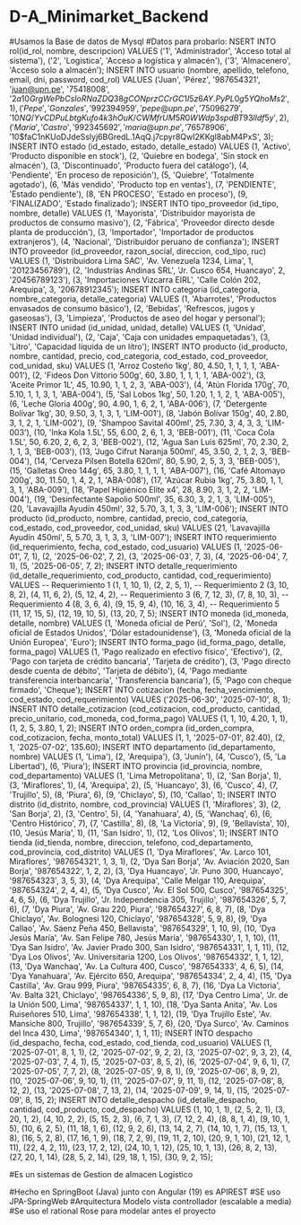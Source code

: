 # D-A_Minimarket_Backend

#Usamos la Base de datos de Mysql
#Datos para probarlo:
NSERT INTO rol(id_rol, nombre, descripcion) VALUES
('1', 'Administrador', 'Acceso total al sistema'),
('2', 'Logistica', 'Acceso a logística y almacén'),
('3', 'Almacenero', 'Acceso solo a almacén');
INSERT INTO usuario (nombre, apellido, telefono, email, dni, password, cod_rol) VALUES 
('Juan', 'Pérez', '987654321', 'juan@upn.pe', '75418008', '$2a$10$GrgWePbCsIoRNaZDQ38gCONprzCCrGC1I5z6AY.PyPL0g5YQhoMs2', 1), 
('Pepe', 'Gonzales', '992394959', 'pepe@upn.pe', '75096279', '$10$NQ/YvCDPuLbtgKufo4k3hOuK/CWMfrUM5R0WWdp3spdBT93lIdf5y', 2), 
('Maria', 'Castro', '992345692', 'maria@upn.pe', '76578906', '$10$faC1nKUoDJdeSslyj6BGredL.1AqQ.j7cpyr8QwI2KKgl8abM4PxS', 3);
INSERT INTO estado (id_estado, estado, detalle_estado) VALUES
(1, 'Activo', 'Producto disponible en stock'),
(2, 'Quiebre en bodega', 'Sin stock en almacén'),
(3, 'Discontinuado', 'Producto fuera del catálogo'),
(4, 'Pendiente', 'En proceso de reposición'),
(5, 'Quiebre', 'Totalmente agotado'),
(6, 'Más vendido', 'Producto top en ventas'),
(7, 'PENDIENTE', 'Estado pendiente'),
(8, 'EN PROCESO', 'Estado en proceso'),
(9, 'FINALIZADO', 'Estado finalizado');
INSERT INTO tipo_proveedor (id_tipo, nombre, detalle) VALUES
(1, 'Mayorista', 'Distribuidor mayorista de productos de consumo masivo'),
(2, 'Fábrica', 'Proveedor directo desde planta de producción'),
(3, 'Importador', 'Importador de productos extranjeros'),
(4, 'Nacional', 'Distribuidor peruano de confianza');
INSERT INTO proveedor (id_proveedor, razon_social, direccion, cod_tipo, ruc) VALUES
(1, 'Distribuidora Lima SAC', 'Av. Venezuela 1234, Lima', 1, '20123456789'),
(2, 'Industrias Andinas SRL', 'Jr. Cusco 654, Huancayo', 2, '20456789123'),
(3, 'Importaciones Vizcarra EIRL', 'Calle Colón 202, Arequipa', 3, '20678912345');
INSERT INTO categoria (id_categoria, nombre_categoria, detalle_categoria) VALUES
(1, 'Abarrotes', 'Productos envasados de consumo básico'),
(2, 'Bebidas', 'Refrescos, jugos y gaseosas'),
(3, 'Limpieza', 'Productos de aseo del hogar y personal');
INSERT INTO unidad (id_unidad, unidad, detalle) VALUES
(1, 'Unidad', 'Unidad individual'),
(2, 'Caja', 'Caja con unidades empaquetadas'),
(3, 'Litro', 'Capacidad líquida de un litro');
INSERT INTO producto (id_producto, nombre, cantidad, precio, cod_categoria, cod_estado, cod_proveedor, cod_unidad, sku) VALUES
(1, 'Arroz Costeño 1kg', 80, 4.50, 1, 1, 1, 1, 'ABA-001'),
(2, 'Fideos Don Vittorio 500g', 60, 3.80, 1, 1, 1, 1, 'ABA-002'),
(3, 'Aceite Primor 1L', 45, 10.90, 1, 1, 2, 3, 'ABA-003'),
(4, 'Atún Florida 170g', 70, 5.10, 1, 1, 3, 1, 'ABA-004'),
(5, 'Sal Lobos 1kg', 50, 1.20, 1, 1, 2, 1, 'ABA-005'),
(6, 'Leche Gloria 400g', 90, 4.90, 1, 6, 2, 1, 'ABA-006'),
(7, 'Detergente Bolívar 1kg', 30, 9.50, 3, 1, 3, 1, 'LIM-001'),
(8, 'Jabón Bolívar 150g', 40, 2.80, 3, 1, 2, 1, 'LIM-002'),
(9, 'Shampoo Savital 400ml', 25, 7.30, 3, 4, 3, 3, 'LIM-003'),
(10, 'Inka Kola 1.5L', 55, 6.00, 2, 6, 1, 3, 'BEB-001'),
(11, 'Coca Cola 1.5L', 50, 6.20, 2, 6, 2, 3, 'BEB-002'),
(12, 'Agua San Luis 625ml', 70, 2.30, 2, 1, 1, 3, 'BEB-003'),
(13, 'Jugo Cifrut Naranja 500ml', 45, 3.50, 2, 1, 2, 3, 'BEB-004'),
(14, 'Cerveza Pilsen Botella 620ml', 80, 5.90, 2, 5, 3, 3, 'BEB-005'),
(15, 'Galletas Oreo 144g', 65, 3.80, 1, 1, 1, 1, 'ABA-007'),
(16, 'Café Altomayo 200g', 30, 11.50, 1, 4, 2, 1, 'ABA-008'),
(17, 'Azúcar Rubia 1kg', 75, 3.80, 1, 1, 3, 1, 'ABA-009'),
(18, 'Papel Higiénico Elite x4', 28, 8.90, 3, 1, 2, 2, 'LIM-004'),
(19, 'Desinfectante Sapolio 500ml', 35, 6.30, 3, 2, 1, 3, 'LIM-005'),
(20, 'Lavavajilla Ayudín 450ml', 32, 5.70, 3, 1, 3, 3, 'LIM-006');
INSERT INTO producto (id_producto, nombre, cantidad, precio, cod_categoria, cod_estado, cod_proveedor, cod_unidad, sku) VALUES
(21, 'Lavavajilla Ayudín 450ml', 5, 5.70, 3, 1, 3, 3, 'LIM-007');
INSERT INTO requerimiento (id_requerimiento, fecha, cod_estado, cod_usuario) VALUES
(1, '2025-06-01', 7, 1),
(2, '2025-06-02', 7, 2),
(3, '2025-06-03', 7, 3),
(4, '2025-06-04', 7, 1),
(5, '2025-06-05', 7, 2);
INSERT INTO detalle_requerimiento (id_detalle_requerimiento, cod_producto, cantidad, cod_requerimiento) VALUES
-- Requerimiento 1
(1, 1, 10, 1),
(2, 2, 5, 1),
-- Requerimiento 2
(3, 10, 8, 2),
(4, 11, 6, 2),
(5, 12, 4, 2),
-- Requerimiento 3
(6, 7, 12, 3),
(7, 8, 10, 3),
-- Requerimiento 4
(8, 3, 6, 4),
(9, 15, 9, 4),
(10, 16, 3, 4),
-- Requerimiento 5
(11, 17, 15, 5),
(12, 19, 10, 5),
(13, 20, 7, 5);
INSERT INTO moneda (id_moneda, detalle, nombre) VALUES
(1, 'Moneda oficial de Perú', 'Sol'),
(2, 'Moneda oficial de Estados Unidos', 'Dólar estadounidense'),
(3, 'Moneda oficial de la Unión Europea', 'Euro');
INSERT INTO forma_pago (id_forma_pago, detalle, forma_pago) VALUES
(1, 'Pago realizado en efectivo físico', 'Efectivo'),
(2, 'Pago con tarjeta de crédito bancaria', 'Tarjeta de crédito'),
(3, 'Pago directo desde cuenta de débito', 'Tarjeta de débito'),
(4, 'Pago mediante transferencia interbancaria', 'Transferencia bancaria'),
(5, 'Pago con cheque firmado', 'Cheque');
INSERT INTO cotizacion (fecha, fecha_vencimiento, cod_estado, cod_requerimiento)
VALUES 
('2025-06-30', '2025-07-10', 8, 1);
INSERT INTO detalle_cotizacion (cod_cotizacion, cod_producto, cantidad, precio_unitario, cod_moneda, cod_forma_pago)
VALUES 
 (1, 1, 10, 4.20, 1, 1),
 (1, 2, 5, 3.80, 1, 2);
INSERT INTO orden_compra (id_orden_compra, cod_cotizacion, fecha, monto_total)
VALUES
 (1, 1, '2025-07-01', 82.40),
 (2, 1, '2025-07-02', 135.60);
INSERT INTO departamento (id_departamento, nombre) VALUES
(1, 'Lima'),
(2, 'Arequipa'),
(3, 'Junín'),
(4, 'Cusco'),
(5, 'La Libertad'),
(6, 'Piura');
INSERT INTO provincia (id_provincia, nombre, cod_departamento) VALUES
(1, 'Lima Metropolitana', 1),
(2, 'San Borja', 1),
(3, 'Miraflores', 1),
(4, 'Arequipa', 2),
(5, 'Huancayo', 3),
(6, 'Cusco', 4),
(7, 'Trujillo', 5),
(8, 'Piura', 6),
(9, 'Chiclayo', 5),
(10, 'Callao', 1);
INSERT INTO distrito (id_distrito, nombre, cod_provincia) VALUES
(1, 'Miraflores', 3),
(2, 'San Borja', 2),
(3, 'Centro', 5),
(4, 'Yanahuara', 4),
(5, 'Wanchaq', 6),
(6, 'Centro Histórico', 7),
(7, 'Castilla', 8),
(8, 'La Victoria', 9),
(9, 'Bellavista', 10),
(10, 'Jesús María', 1),
(11, 'San Isidro', 1),
(12, 'Los Olivos', 1);
INSERT INTO tienda (id_tienda, nombre, direccion, telefono, cod_departamento, cod_provincia, cod_distrito) VALUES
(1, 'Dya Miraflores', 'Av. Larco 101, Miraflores', '987654321', 1, 3, 1),
(2, 'Dya San Borja', 'Av. Aviación 2020, San Borja', '987654322', 1, 2, 2),
(3, 'Dya Huancayo', 'Jr. Puno 300, Huancayo', '987654323', 3, 5, 3),
(4, 'Dya Arequipa', 'Calle Melgar 110, Arequipa', '987654324', 2, 4, 4),
(5, 'Dya Cusco', 'Av. El Sol 500, Cusco', '987654325', 4, 6, 5),
(6, 'Dya Trujillo', 'Jr. Independencia 305, Trujillo', '987654326', 5, 7, 6),
(7, 'Dya Piura', 'Av. Grau 220, Piura', '987654327', 6, 8, 7),
(8, 'Dya Chiclayo', 'Av. Bolognesi 120, Chiclayo', '987654328', 5, 9, 8),
(9, 'Dya Callao', 'Av. Sáenz Peña 450, Bellavista', '987654329', 1, 10, 9),
(10, 'Dya Jesús María', 'Av. San Felipe 780, Jesús María', '987654330', 1, 1, 10),
(11, 'Dya San Isidro', 'Av. Javier Prado 300, San Isidro', '987654331', 1, 1, 11),
(12, 'Dya Los Olivos', 'Av. Universitaria 1200, Los Olivos', '987654332', 1, 1, 12),
(13, 'Dya Wanchaq', 'Av. La Cultura 400, Cusco', '987654333', 4, 6, 5),
(14, 'Dya Yanahuara', 'Av. Ejército 650, Arequipa', '987654334', 2, 4, 4),
(15, 'Dya Castilla', 'Av. Grau 999, Piura', '987654335', 6, 8, 7),
(16, 'Dya La Victoria', 'Av. Balta 321, Chiclayo', '987654336', 5, 9, 8),
(17, 'Dya Centro Lima', 'Jr. de la Unión 500, Lima', '987654337', 1, 1, 10),
(18, 'Dya Santa Anita', 'Av. Los Ruiseñores 510, Lima', '987654338', 1, 1, 12),
(19, 'Dya Trujillo Este', 'Av. Mansiche 800, Trujillo', '987654339', 5, 7, 6),
(20, 'Dya Surco', 'Av. Caminos del Inca 430, Lima', '987654340', 1, 1, 11);
INSERT INTO despacho (id_despacho, fecha, cod_estado, cod_tienda, cod_usuario) VALUES
(1, '2025-07-01', 8, 1, 1),
(2, '2025-07-02', 9, 2, 2),
(3, '2025-07-02', 9, 3, 2),
(4, '2025-07-03', 7, 4, 1),
(5, '2025-07-03', 8, 5, 2),
(6, '2025-07-04', 9, 6, 1),
(7, '2025-07-05', 7, 7, 2),
(8, '2025-07-05', 9, 8, 1),
(9, '2025-07-06', 8, 9, 2),
(10, '2025-07-06', 9, 10, 1),
(11, '2025-07-07', 9, 11, 1),
(12, '2025-07-08', 8, 12, 2),
(13, '2025-07-08', 7, 13, 2),
(14, '2025-07-09', 9, 14, 1),
(15, '2025-07-09', 8, 15, 2);
INSERT INTO detalle_despacho (id_detalle_despacho, cantidad, cod_producto, cod_despacho) VALUES
(1, 10, 1, 1),
(2, 5, 2, 1),
(3, 20, 1, 2),
(4, 10, 2, 2),
(5, 15, 2, 3),
(6, 7, 1, 3),
(7, 12, 2, 4),
(8, 8, 1, 4),
(9, 10, 1, 5),
(10, 6, 2, 5),
(11, 18, 1, 6),
(12, 9, 2, 6),
(13, 14, 2, 7),
(14, 10, 1, 7),
(15, 13, 1, 8),
(16, 5, 2, 8),
(17, 16, 1, 9),
(18, 7, 2, 9),
(19, 11, 2, 10),
(20, 9, 1, 10),
(21, 12, 1, 11),
(22, 4, 2, 11),
(23, 17, 2, 12),
(24, 10, 1, 12),
(25, 10, 1, 13),
(26, 8, 2, 13),
(27, 20, 1, 14),
(28, 5, 2, 14),
(29, 18, 1, 15),
(30, 9, 2, 15);

#Es un sistemas de Gestion de almacen Logistico

#Hecho en SpringBoot (Java) junto con Angular (19) es APIREST 
#SE uso JPA-SpringWeb
#Arquitectura Modelo vista controllador (escalable a media)
#Se uso el rational Rose para modelar antes el proyecto
